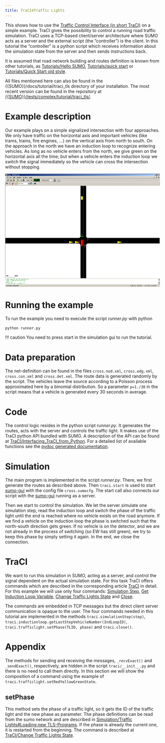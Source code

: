 ```yaml
---
title: TraCI4Traffic Lights
---
```


This shows how to use the [Traffic Control Interface (in short
TraCI)](../TraCI.md) on a simple example. TraCI gives the
possibility to control a running road traffic simulation. TraCI uses a
TCP-based client/server architecture where SUMO acts as a server and the
external script (the “controller”) is the client. In this tutorial the
“controller” is a python script which receives information about the
simulation state from the server and then sends instructions back.

It is assumed that road network building and routes definition is known
from other tutorials, as [Tutorials/Hello
SUMO](../Tutorials/Hello_SUMO.md), [Tutorials/quick
start](../Tutorials/quick_start.md) or [Tutorials/Quick Start old
style](../Tutorials/Quick_Start_old_style.md).

All files mentioned here can also be found in the
{{SUMO}}/docs/tutorial/traci_tls directory of your installation. The most
recent version can be found in the repository at [{{SUMO}}/tests/complex/tutorial/traci_tls/]({{Source}}tests/complex/tutorial/traci_tls/).

# Example description

Our example plays on a simple signalized intersection with four
approaches. We only have traffic on the horizontal axis and important
vehicles (like trams, trains, fire engines, ...) on the vertical axis
from north to south. On the approach in the north we have an induction
loop to recognize entering vehicles. As long as no vehicle enters from the
north, we give green on the horizontal axis all the time; but when a
vehicle enters the induction loop we switch the signal immediately so
the vehicle can cross the intersection without stopping.

![Image:ScreenshotCross.gif](../images/ScreenshotCross.gif "Image:ScreenshotCross.gif")

# Running the example

To run the example you need to execute the script *runner.py* with
python

```
python runner.py
```

!!! caution
    You need to press start in the simulation gui to run the tutorial.

# Data preparation

The net-definition can be found in the files `cross.nod.xml`,
`cross.edg.xml`, `cross.con.xml` and `cross.det.xml`. The route data is
generated randomly by the script. The vehicles leave the source
according to a Poisson process approximated here by a binomial
distribution. So a parameter `p=1./30` in the script means that a
vehicle is generated every 30 seconds in average.

# Code

The control logic resides in the python script *runner.py*. It generates
the routes, acts with the server and controls the traffic light. It
makes use of the TraCI python API bundled with SUMO. A description of
the API can be found at
[TraCI/Interfacing_TraCI_from_Python](../TraCI/Interfacing_TraCI_from_Python.md).
For a detailed list of available functions see the [pydoc generated
documentation](https://sumo.dlr.de/daily/pydoc/traci.html).

# Simulation

The main program is implemented in the script *runner.py*. There, we
first generate the routes as described above. Then `traci.start` is used
to start [sumo-gui](../sumo-gui.md) with the config file
`cross.sumocfg`. The start call also connects our script with the
[sumo-gui](../sumo-gui.md) running as a server.

Then we start to control the simulation. We let the server simulate one
simulation step, read the induction loop and switch the phase of the
traffic light until the end is reached where no vehicle exists on the
road anymore. If we find a vehicle on the induction loop the phase is
switched such that the north-south direction gets green. If no vehicle
is on the detector, and we are not already in the process of switching
(so EW has still green), we try to keep this phase by simply setting it
again. In the end, we close the connection.

# TraCI

We want to run this simulation in SUMO, acting as a server, and control
the signal dependent on the actual simulation state. For this task TraCI
offers commands which are described in the corresponding article
[TraCI](../TraCI.md) in detail. For this example we will use only
four commands: [Simulation
Step](../TraCI/Control-related_commands.md#command_0x01:_simulation_step),
[Get Induction Loop
Variable](../TraCI/Induction_Loop_Value_Retrieval.md#command_0xa0:_get_induction_loop_variable),
[Change Traffic Lights
State](../TraCI/Change_Traffic_Lights_State.md) and
[Close](../TraCI/Control-related_commands.md#command_0x7F:_close).

The commands are embedded in TCP messages but the direct client server
communication is opaque to the user. The four commands needed in this
tutorial are implemented in the methods `traci.simulationStep(step)`,
`traci.inductionloop.getLastStepVehicleNumber(IndLoopID)`,
`traci.trafficlight.setPhase(TLID, phase)` and `traci.close()`.

# Appendix

The methods for sending and receiving the messages, `_recvExact()` and
`_sendExact()`, respectively, are hidden in the script
`traci/__init__.py` and there is no need to call them directly. In this
section we will show the composition of a command using the example of
`traci.trafficlight.setRedYellowGreenState`.

## setPhase

This method sets the phase of a traffic light, so it gets the ID of the
traffic light and the new phase as parameter. The phase definitions can
be read from the sumo network and are described in [Simulation/Traffic
Lights\#Loading new
TLS-Programs](../Simulation/Traffic_Lights.md#loading_new_tls-programs).
If the phase is already the current one, it is restarted from the
beginning. The command is described at [TraCI/Change Traffic Lights
State](../TraCI/Change_Traffic_Lights_State.md).
